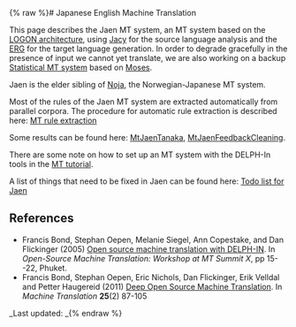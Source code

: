 {% raw %}# Japanese English Machine Translation

This page describes the Jaen MT system, an MT system based on the [LOGON
architecture](../LogonTop), using [Jacy](https://blog.inductorsoftware.com/docsproto/grammars/JacyTop) for the source language
analysis and the [ERG](https://blog.inductorsoftware.com/docsproto/erg/ErgTop) for the target language generation. In
order to degrade gracefully in the presence of input we cannot yet
translate, we are also working on a backup [Statistical MT
system](MtJaenSmt) based on [Moses](http://www.statmt.org/moses/).

Jaen is the elder sibling of [Noja](NoJa), the Norwegian-Japanese MT
system.

Most of the rules of the Jaen MT system are extracted automatically from
parallel corpora. The procedure for automatic rule extraction is
described here: [MT rule extraction](MtRuleExtraction)

Some results can be found here: [MtJaenTanaka](MtJaenTanaka),
[MtJaenFeedbackCleaning](MtJaenFeedbackCleaning).

There are some note on how to set up an MT system with the DELPH-In
tools in the [MT tutorial](MachineTranslationTutorial).

A list of things that need to be fixed in Jaen can be found here: [Todo
list for Jaen](JaenTodo)

## References

- Francis Bond, Stephan Oepen, Melanie Siegel, Ann Copestake, and Dan
Flickinger (2005) [Open source machine translation with
DELPH-IN](http://www2.nict.go.jp/x/x161/en/member/bond/pubs/2005-summit-osmt.pdf).
In *Open-Source Machine Translation: Workshop at MT Summit X*, pp
15--22, Phuket.
- Francis Bond, Stephan Oepen, Eric Nichols, Dan Flickinger, Erik
Velldal and Petter Haugereid (2011) [Deep Open Source Machine
Translation](http://www.springerlink.com/openurl.asp?genre=article&id=doi:10.1007/s10590-011-9099-4).
In *Machine Translation* **25**(2) 87-105

_Last updated: _{% endraw %}